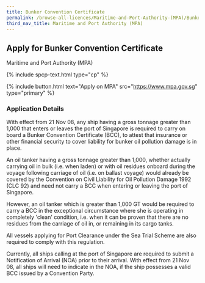 ```yaml
---
title: Bunker Convention Certificate
permalink: /browse-all-licences/Maritime-and-Port-Authority-(MPA)/Bunker-Convention-Certificate
third_nav_title: Maritime and Port Authority (MPA)
---
```


## Apply for Bunker Convention Certificate

Maritime and Port Authority (MPA)

{% include spcp-text.html type="cp" %}

{% include button.html text="Apply on MPA" src="https://www.mpa.gov.sg" type="primary" %}

<H3>Application Details</H3>

<p>With effect from 21 Nov 08, any ship having a gross tonnage greater than 1,000 that enters or leaves the port of Singapore is required to carry on board a Bunker Convention Certificate (BCC), to attest that insurance or other financial security to cover liability for bunker oil pollution damage is in place.</p>
 <p>An oil tanker having a gross tonnage greater than 1,000, whether actually carrying oil in bulk (i.e. when laden) or with oil residues onboard during the voyage following carriage of oil (i.e. on ballast voyage) would already be covered by the Convention on Civil Liability for Oil Pollution Damage 1992 (CLC 92) and need not carry a BCC when entering or leaving the port of Singapore.</p>
 <p>However, an oil tanker which is greater than 1,000 GT would be required to carry a BCC in the exceptional circumstance where she is operating in completely 'clean' condition, i.e. when it can be proven that there are no residues from the carriage of oil in, or remaining in its cargo tanks.</p>
 <p>All vessels applying for Port Clearance under the Sea Trial Scheme are also required to comply with this regulation.</p>
 <p>Currently, all ships calling at the port of Singapore are required to submit a Notification of Arrival (NOA) prior to their arrival. With effect from 21 Nov 08, all ships will need to indicate in the NOA, if the ship possesses a valid BCC issued by a Convention Party.</p>

